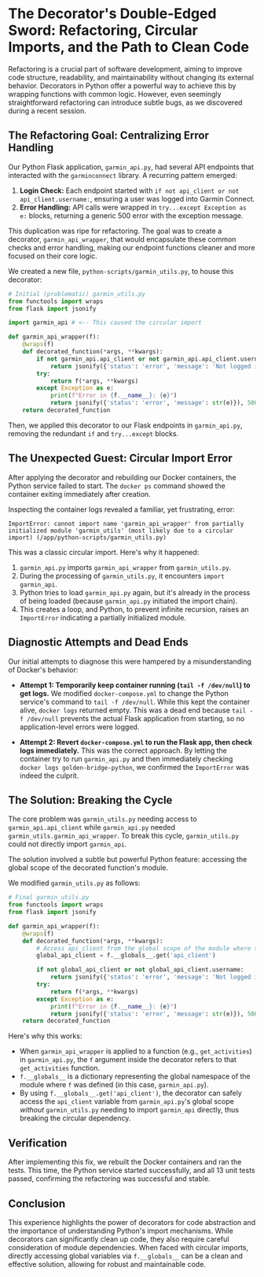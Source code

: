 # The Decorator's Double-Edged Sword: Refactoring, Circular Imports, and the Path to Clean Code

Refactoring is a crucial part of software development, aiming to improve code structure, readability, and maintainability without changing its external behavior. Decorators in Python offer a powerful way to achieve this by wrapping functions with common logic. However, even seemingly straightforward refactoring can introduce subtle bugs, as we discovered during a recent session.

## The Refactoring Goal: Centralizing Error Handling

Our Python Flask application, `garmin_api.py`, had several API endpoints that interacted with the `garminconnect` library. A recurring pattern emerged:

1.  **Login Check:** Each endpoint started with `if not api_client or not api_client.username:`, ensuring a user was logged into Garmin Connect.
2.  **Error Handling:** API calls were wrapped in `try...except Exception as e:` blocks, returning a generic 500 error with the exception message.

This duplication was ripe for refactoring. The goal was to create a decorator, `garmin_api_wrapper`, that would encapsulate these common checks and error handling, making our endpoint functions cleaner and more focused on their core logic.

We created a new file, `python-scripts/garmin_utils.py`, to house this decorator:

```python
# Initial (problematic) garmin_utils.py
from functools import wraps
from flask import jsonify

import garmin_api # <-- This caused the circular import

def garmin_api_wrapper(f):
    @wraps(f)
    def decorated_function(*args, **kwargs):
        if not garmin_api.api_client or not garmin_api.api_client.username:
            return jsonify({'status': 'error', 'message': 'Not logged in'}), 401
        try:
            return f(*args, **kwargs)
        except Exception as e:
            print(f"Error in {f.__name__}: {e}")
            return jsonify({'status': 'error', 'message': str(e)}), 500
    return decorated_function
```

Then, we applied this decorator to our Flask endpoints in `garmin_api.py`, removing the redundant `if` and `try...except` blocks.

## The Unexpected Guest: Circular Import Error

After applying the decorator and rebuilding our Docker containers, the Python service failed to start. The `docker ps` command showed the container exiting immediately after creation.

Inspecting the container logs revealed a familiar, yet frustrating, error:

```
ImportError: cannot import name 'garmin_api_wrapper' from partially initialized module 'garmin_utils' (most likely due to a circular import) (/app/python-scripts/garmin_utils.py)
```

This was a classic circular import. Here's why it happened:

1.  `garmin_api.py` imports `garmin_api_wrapper` from `garmin_utils.py`.
2.  During the processing of `garmin_utils.py`, it encounters `import garmin_api`.
3.  Python tries to load `garmin_api.py` again, but it's already in the process of being loaded (because `garmin_api.py` initiated the import chain).
4.  This creates a loop, and Python, to prevent infinite recursion, raises an `ImportError` indicating a partially initialized module.

## Diagnostic Attempts and Dead Ends

Our initial attempts to diagnose this were hampered by a misunderstanding of Docker's behavior:

*   **Attempt 1: Temporarily keep container running (`tail -f /dev/null`) to get logs.** We modified `docker-compose.yml` to change the Python service's command to `tail -f /dev/null`. While this kept the container alive, `docker logs` returned empty. This was a dead end because `tail -f /dev/null` prevents the actual Flask application from starting, so no application-level errors were logged.

*   **Attempt 2: Revert `docker-compose.yml` to run the Flask app, then check logs immediately.** This was the correct approach. By letting the container try to run `garmin_api.py` and then immediately checking `docker logs golden-bridge-python`, we confirmed the `ImportError` was indeed the culprit.

## The Solution: Breaking the Cycle

The core problem was `garmin_utils.py` needing access to `garmin_api.api_client` while `garmin_api.py` needed `garmin_utils.garmin_api_wrapper`. To break this cycle, `garmin_utils.py` could not directly import `garmin_api`.

The solution involved a subtle but powerful Python feature: accessing the global scope of the decorated function's module.

We modified `garmin_utils.py` as follows:

```python
# Final garmin_utils.py
from functools import wraps
from flask import jsonify

def garmin_api_wrapper(f):
    @wraps(f)
    def decorated_function(*args, **kwargs):
        # Access api_client from the global scope of the module where the decorated function is defined
        global_api_client = f.__globals__.get('api_client')

        if not global_api_client or not global_api_client.username:
            return jsonify({'status': 'error', 'message': 'Not logged in'}), 401
        try:
            return f(*args, **kwargs)
        except Exception as e:
            print(f"Error in {f.__name__}: {e}")
            return jsonify({'status': 'error', 'message': str(e)}), 500
    return decorated_function
```

Here's why this works:

*   When `garmin_api_wrapper` is applied to a function (e.g., `get_activities`) in `garmin_api.py`, the `f` argument inside the decorator refers to that `get_activities` function.
*   `f.__globals__` is a dictionary representing the global namespace of the module where `f` was defined (in this case, `garmin_api.py`).
*   By using `f.__globals__.get('api_client')`, the decorator can safely access the `api_client` variable from `garmin_api.py`'s global scope *without* `garmin_utils.py` needing to import `garmin_api` directly, thus breaking the circular dependency.

## Verification

After implementing this fix, we rebuilt the Docker containers and ran the tests. This time, the Python service started successfully, and all 13 unit tests passed, confirming the refactoring was successful and stable.

## Conclusion

This experience highlights the power of decorators for code abstraction and the importance of understanding Python's import mechanisms. While decorators can significantly clean up code, they also require careful consideration of module dependencies. When faced with circular imports, directly accessing global variables via `f.__globals__` can be a clean and effective solution, allowing for robust and maintainable code.
